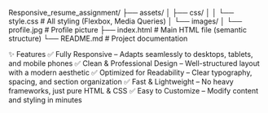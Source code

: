 Responsive_resume_assignment/
├── assets/
│   ├── css/
│   │   └── style.css       # All styling (Flexbox, Media Queries)
│   └── images/
│       └── profile.jpg     # Profile picture
├── index.html              # Main HTML file (semantic structure)
└── README.md               # Project documentation



✨ Features
✅ Fully Responsive – Adapts seamlessly to desktops, tablets, and mobile phones
✅ Clean & Professional Design – Well-structured layout with a modern aesthetic
✅ Optimized for Readability – Clear typography, spacing, and section organization
✅ Fast & Lightweight – No heavy frameworks, just pure HTML & CSS
✅ Easy to Customize – Modify content and styling in minutes

